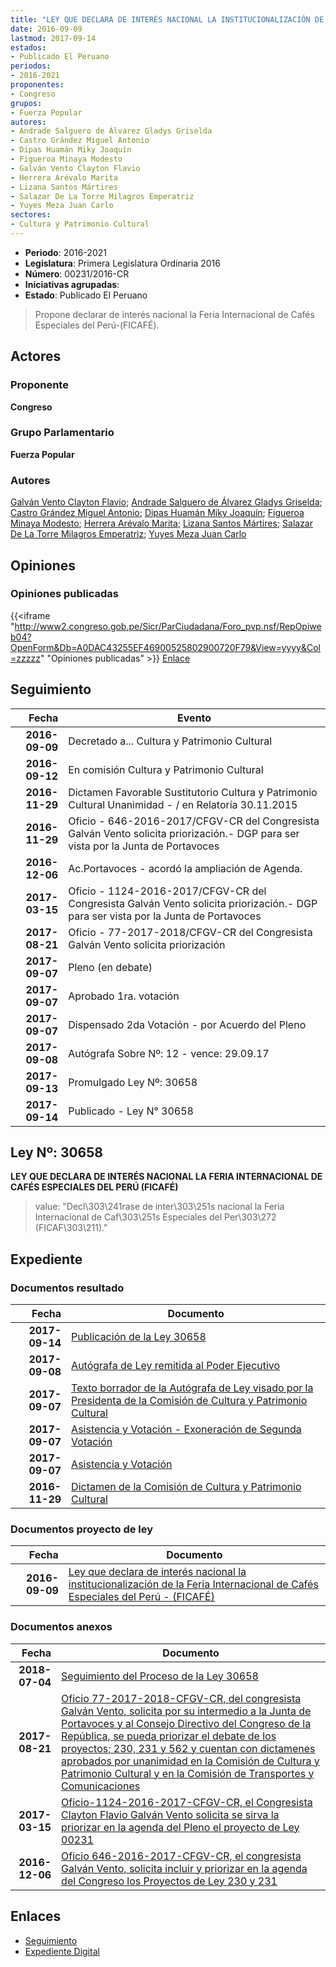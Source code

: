 ```yaml
---
title: "LEY QUE DECLARA DE INTERÉS NACIONAL LA INSTITUCIONALIZACIÓN DE LA FERIA INTERNACIONAL DE CAFÉS ESPECIALES DEL PERÚ-(FICAFÉ)"
date: 2016-09-09
lastmod: 2017-09-14
estados:
- Publicado El Peruano
periodos:
- 2016-2021
proponentes:
- Congreso
grupos:
- Fuerza Popular
autores:
- Andrade Salguero de Álvarez Gladys Griselda
- Castro Grández Miguel Antonio
- Dipas Huamán Miky Joaquín
- Figueroa Minaya Modesto
- Galván Vento Clayton Flavio
- Herrera Arévalo Marita
- Lizana Santos Mártires
- Salazar De La Torre Milagros Emperatriz
- Yuyes Meza Juan Carlo
sectores:
- Cultura y Patrimonio Cultural
---
```

- **Periodo**: 2016-2021
- **Legislatura**: Primera Legislatura Ordinaria 2016
- **Número**: 00231/2016-CR
- **Iniciativas agrupadas**: 
- **Estado**: Publicado El Peruano

> Propone declarar de interés nacional la Feria Internacional de Cafés Especiales del Perú-(FICAFÉ).


## Actores

### Proponente

**Congreso**

### Grupo Parlamentario

**Fuerza Popular**

### Autores

[Galván Vento Clayton Flavio](mailto:mailto:cgalvan@congreso.gob.pe); [Andrade Salguero de Álvarez Gladys Griselda](mailto:mailto:gandrade@congreso.gob.pe); [Castro Grández Miguel Antonio](mailto:mailto:macastro@congreso.gob.pe); [Dipas Huamán Miky Joaquín](mailto:mailto:mdipas@congreso.gob.pe); [Figueroa Minaya Modesto](mailto:mailto:mfigueroam@congreso.gob.pe); [Herrera Arévalo Marita](mailto:mailto:mherrera@congreso.gob.pe); [Lizana Santos Mártires](mailto:mailto:mlizana@congreso.gob.pe); [Salazar De La Torre Milagros Emperatriz](mailto:mailto:msalazard@congreso.gob.pe); [Yuyes Meza Juan Carlo](mailto:mailto:jyuyes@congreso.gob.pe)

## Opiniones

### Opiniones publicadas

{{<iframe "http://www2.congreso.gob.pe/Sicr/ParCiudadana/Foro_pvp.nsf/RepOpiweb04?OpenForm&Db=A0DAC43255EF46900525802900720F79&View=yyyy&Col=zzzzz" "Opiniones publicadas" >}}
[Enlace](http://www2.congreso.gob.pe/Sicr/ParCiudadana/Foro_pvp.nsf/RepOpiweb04?OpenForm&Db=A0DAC43255EF46900525802900720F79&View=yyyy&Col=zzzzz)


## Seguimiento

| Fecha | Evento |
|------:|--------|
| **2016-09-09** | Decretado a... Cultura y Patrimonio Cultural |
| **2016-09-12** | En comisión Cultura y Patrimonio Cultural |
| **2016-11-29** | Dictamen Favorable Sustitutorio Cultura y Patrimonio Cultural Unanimidad - / en Relatoría 30.11.2015 |
| **2016-11-29** | Oficio - 646-2016-2017/CFGV-CR del Congresista Galván Vento solicita priorización.- DGP para ser vista por la Junta de Portavoces |
| **2016-12-06** | Ac.Portavoces - acordó la ampliación de Agenda. |
| **2017-03-15** | Oficio - 1124-2016-2017/CFGV-CR del Congresista Galván Vento solicita priorización.- DGP para ser vista por la Junta de Portavoces |
| **2017-08-21** | Oficio - 77-2017-2018/CFGV-CR del Congresista Galván Vento solicita priorización |
| **2017-09-07** | Pleno (en debate) |
| **2017-09-07** | Aprobado 1ra. votación |
| **2017-09-07** | Dispensado 2da Votación - por Acuerdo del Pleno |
| **2017-09-08** | Autógrafa Sobre Nº: 12 - vence: 29.09.17 |
| **2017-09-13** | Promulgado Ley Nº: 30658 |
| **2017-09-14** | Publicado - Ley N° 30658 |

## Ley Nº: 30658

**LEY QUE DECLARA DE INTERÉS NACIONAL LA FERIA INTERNACIONAL DE CAFÉS ESPECIALES DEL PERÚ (FICAFÉ)**

> value: "Decl\303\241rase de inter\303\251s nacional la Feria Internacional de Caf\303\251s Especiales del Per\303\272 (FICAF\303\211)."


## Expediente

### Documentos resultado

| Fecha | Documento |
|------:|-----------|
| **2017-09-14** | [Publicación de la Ley 30658](http://www.leyes.congreso.gob.pe/Documentos/2016_2021/ADLP/Normas_Legales/30658-LEY.pdf) |
| **2017-09-08** | [Autógrafa de Ley remitida al Poder Ejecutivo](http://www.leyes.congreso.gob.pe/Documentos/2016_2021/ADLP/Texto_Aprobado/AU0023120170908.pdf) |
| **2017-09-07** | [Texto borrador de la Autógrafa de Ley visado por la Presidenta de la Comisión de Cultura y Patrimonio Cultural](http://www.leyes.congreso.gob.pe/Documentos/2016_2021/Texto_Borrador_de_Autografa/BAU0023120170907.pdf) |
| **2017-09-07** | [Asistencia y Votación - Exoneración de Segunda Votación](http://www.leyes.congreso.gob.pe/Documentos/2016_2021/Asistencia_y_Votacion/Proyectos_de_Ley/Exoneracion_de_Segunda_Votacion/ESV0023120170907.pdf) |
| **2017-09-07** | [Asistencia y Votación](http://www.leyes.congreso.gob.pe/Documentos/2016_2021/Asistencia_y_Votacion/Proyectos_de_Ley/AV0023120170907.pdf) |
| **2016-11-29** | [Dictamen de la Comisión de Cultura y Patrimonio Cultural](http://www.leyes.congreso.gob.pe/Documentos/2016_2021/Dictamenes/Proyectos_de_Ley/00231DC05MAY20161129..pdf) |

### Documentos proyecto de ley

| Fecha | Documento |
|------:|-----------|
| **2016-09-09** | [Ley que declara de interés nacional la institucionalización de la Feria Internacional de Cafés Especiales del Perú - (FICAFÉ)](http://www.leyes.congreso.gob.pe/Documentos/2016_2021/Proyectos_de_Ley_y_de_Resoluciones_Legislativas/PL0023120160909..pdf) |

### Documentos anexos

| Fecha | Documento |
|------:|-----------|
| **2018-07-04** | [Seguimiento del Proceso de la Ley 30658](http://www.leyes.congreso.gob.pe/Documentos/2016_2021/Seguimiento_de_Proyectos_de_Ley/00231PL20180704.pdf) |
| **2017-08-21** | [Oficio 77-2017-2018-CFGV-CR, del congresista Galván Vento, solicita por su intermedio a la Junta de Portavoces y al Consejo Directivo del Congreso de la República, se pueda priorizar el debate de los proyectos; 230, 231 y 562 y cuentan con dictamenes aprobados por unanimidad en la Comisión de Cultura y Patrimonio Cultural y en la Comisión de Transportes y Comunicaciones](http://www.leyes.congreso.gob.pe/Documentos/2016_2021/Oficios/Congresistas/OFICIO-77-2017-2018-CFGV-CR.pdf) |
| **2017-03-15** | [Oficio-1124-2016-2017-CFGV-CR, el Congresista Clayton Flavio Galván Vento solicita se sirva la priorizar en la agenda del Pleno el proyecto de Ley 00231](http://www.leyes.congreso.gob.pe/Documentos/2016_2021/Oficios/Congresistas/OFICIO-1124-2016-2017-CFGV-CR.pdf) |
| **2016-12-06** | [Oficio 646-2016-2017-CFGV-CR, el congresista Galván Vento, solicita incluir y priorizar en la agenda del Congreso los Proyectos de Ley 230 y 231](http://www.leyes.congreso.gob.pe/Documentos/2016_2021/Oficios/Congresistas/OFICIO-646-2016-2017-CFGV-CR.pdf) |

## Enlaces

- [Seguimiento](http://www2.congreso.gob.pe/Sicr/TraDocEstProc/CLProLey2016.nsf/f7fff46988ca05b1052578e100829cc7/e72379f8fd0778870525802900605e0f?OpenDocument)
- [Expediente Digital](http://www2.congreso.gob.pe/Sicr/TraDocEstProc/Expvirt_2011.nsf/visbusqptramdoc1621/00231?opendocument)

